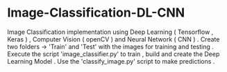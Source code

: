 # Image-Classification-DL-CNN
Image Classification implementation using Deep Learning ( Tensorflow , Keras ) , Computer Vision ( openCV ) and Neural Network ( CNN ) .
Create two folders -> 'Train' and 'Test' with the images for training and testing . 
Execute the script 'image_classifier.py' to train , build and create the Deep Learning Model . Use the 'classify_image.py' script to make predictions .
